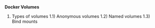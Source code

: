__Docker Volumes__
1) Types of volumes
  1.1) Anonymous volumes
  1.2) Named volumes
  1.3) Bind mounts
